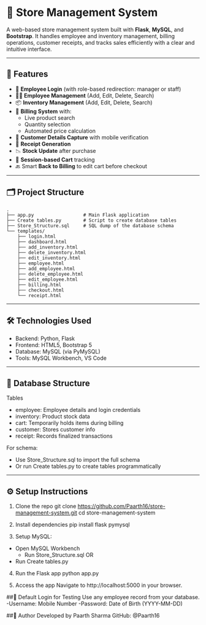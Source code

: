 # 🛒 Store Management System

A web-based store management system built with **Flask**, **MySQL**, and **Bootstrap**. It handles employee and inventory management, billing operations, customer receipts, and tracks sales efficiently with a clear and intuitive interface.

---

## 🚀 Features

- 🔐 **Employee Login** (with role-based redirection: manager or staff)
- 👨‍💼 **Employee Management** (Add, Edit, Delete, Search)
- 📦 **Inventory Management** (Add, Edit, Delete, Search)
- 🧾 **Billing System** with:
  - Live product search
  - Quantity selection
  - Automated price calculation
- 📱 **Customer Details Capture** with mobile verification
- 🧾 **Receipt Generation**
- 📉 **Stock Update** after purchase
- 🧭 **Session-based Cart** tracking
- 🔙 Smart **Back to Billing** to edit cart before checkout

---

## 🗂️ Project Structure
```plaintext
.
├── app.py                  # Main Flask application
├── Create tables.py        # Script to create database tables
├── Store_Structure.sql     # SQL dump of the database schema
└── templates/
    ├── login.html
    ├── dashboard.html
    ├── add_inventory.html
    ├── delete_inventory.html
    ├── edit_inventory.html
    ├── employee.html
    ├── add_employee.html
    ├── delete_employee.html
    ├── edit_employee.html
    ├── billing.html
    ├── checkout.html
    └── receipt.html
```
---

## 🛠️ Technologies Used

- Backend: Python, Flask
- Frontend: HTML5, Bootstrap 5
- Database: MySQL (via PyMySQL)
- Tools: MySQL Workbench, VS Code

---

## 💽 Database Structure

Tables
- employee: Employee details and login credentials
- inventory: Product stock data
- cart: Temporarily holds items during billing
- customer: Stores customer info
- receipt: Records finalized transactions


For schema:
- Use Store_Structure.sql to import the full schema
- Or run Create tables.py to create tables programmatically

---

## ⚙️ Setup Instructions
1. Clone the repo
  git clone https://github.com/Paarth16/store-management-system.git
  cd store-management-system

2. Install dependencies
  pip install flask pymysql

3. Setup MySQL:
- Open MySQL Workbench
  - Run Store_Structure.sql 
  OR
- Run Create tables.py

4. Run the Flask app
  python app.py

5. Access the app
  Navigate to http://localhost:5000 in your browser.

##🧪 Default Login for Testing
Use any employee record from your database.
  -Username: Mobile Number
  -Password: Date of Birth (YYYY-MM-DD)

##📌 Author
Developed by Paarth Sharma
GitHub: @Paarth16
